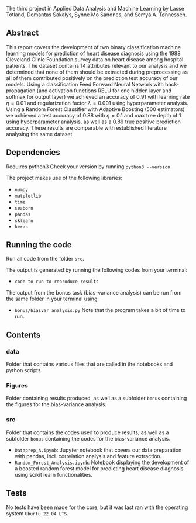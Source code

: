 The third project in Applied Data Analysis and Machine Learning by Lasse Totland, Domantas Sakalys, Synne Mo Sandnes, and Semya A. Tønnessen. 

## Abstract 
This report covers the development of two binary classification machine learning models for prediction of heart disease diagnosis using the 1988 Cleveland Clinic Foundation survey data on heart disease among hospital patients. The dataset contains 14 attributes relevant to our analysis and we determined that none of them should be extracted during preprocessing as all of them contributed positively on the prediction test accuracy of our models. Using a classification Feed Forward Neural Network with back-propagation (and activation functions RELU for one hidden layer and softmax for output layer) we achieved an accuracy of $0.91$ with learning rate $\eta = 0.01$ and regularization factor $\lambda = 0.001$ using hyperparameter analysis. Using a Random Forest Classifier with Adaptive Boosting (500 estimators) we achieved a test accuracy of $0.88$ with $\eta = 0.1$ and max tree depth of $1$ using hyperparameter analysis, as well as a $0.89$ true positive prediction accuracy. These results are comparable with established literature analysing the same dataset.

## Dependencies 
Requires python3 
Check your version by running 
``` python3 --version ``` 

The project makes use of the following libraries: 
- `numpy`
- `matplotlib`
- `time`
- `seaborn`
- `pandas`
- `sklearn`
- `keras`

## Running the code 
Run all code from the folder `src`. 

The output is generated by running the following codes from your terminal: 
- `code to run to reproduce results`

The output from the bonus task (bias-variance analysis) can be run from the same folder in your terminal using: 
- `bonus/biasvar_analysis.py`
Note that the program takes a bit of time to run. 

## Contents 
### data
Folder that contains various files that are called in the notebooks and python scripts.

### Figures 
Folder containing results produced, as well as a subfolder `bonus` containing the figures for the bias-variance analysis. 

### src 
Folder that contains the codes used to produce results, as well as a subfolder `bonus` containing the codes for the bias-variance analysis. 

- `Dataprep_A.ipynb`: Jupyter notebook that covers our data preparation with pandas, incl. correlation analysis and feature extraction.
- `Random_Forest_Analysis.ipynb`: Notebook displaying the development of a boosted random forest model for predicting heart disease diagnosis using scikit learn functionalities.

## Tests 
No tests have been made for the core, but it was last ran with the operating system `Ubuntu 22.04 LTS`. 
